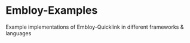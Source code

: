 # Embloy-Examples
Example implementations of Embloy-Quicklink in different frameworks &amp; languages
